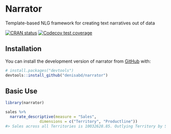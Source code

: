 
<!-- README.md is generated from README.Rmd. Please edit that file -->

# Narrator

Template-based NLG framework for creating text narratives out of data

<!-- badges: start -->

[![CRAN
status](https://www.r-pkg.org/badges/version/narrator)](https://CRAN.R-project.org/package=narrator)
[![Codecov test
coverage](https://codecov.io/gh/denisabd/narrator/branch/main/graph/badge.svg)](https://app.codecov.io/gh/denisabd/narrator?branch=main)
<!-- badges: end -->

## Installation

You can install the development version of narrator from
[GitHub](https://github.com/) with:

``` r
# install.packages("devtools")
devtools::install_github("denisabd/narrator")
```

## Basic Use

``` r
library(narrator)

sales %>%
  narrate_descriptive(measure = "Sales",
               dimensions = c("Territory", "Productline"))
#> Sales across all Territories is 10032628.85. Outlying Territory by Sales is EMEA (5 M, 49.6%). Outlying Productline by Sales is Classic Cars (3.9 M, 39.1%).
```
